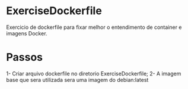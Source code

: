 # ExerciseDockerfile

Exercicio de dockerfile para fixar melhor o 
entendimento de container e imagens Docker.

# Passos

 1- Criar arquivo dockerfile no diretorio 
 ExerciseDockerfile;
 2- A imagem base que sera utilizada sera
 uma imagem do debian:latest
 
